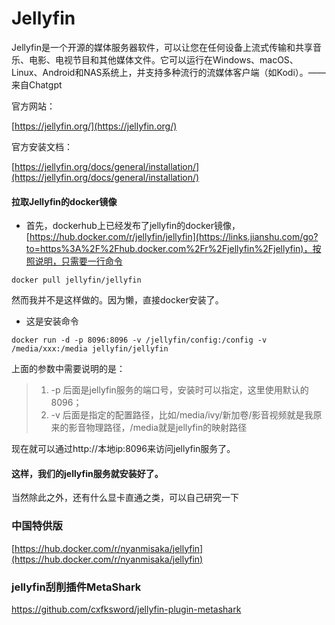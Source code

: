 # Jellyfin

Jellyfin是一个开源的媒体服务器软件，可以让您在任何设备上流式传输和共享音乐、电影、电视节目和其他媒体文件。它可以运行在Windows、macOS、Linux、Android和NAS系统上，并支持多种流行的流媒体客户端（如Kodi）。——来自Chatgpt

官方网站：

[https://jellyfin.org/](https://jellyfin.org/)

官方安装文档：

[https://jellyfin.org/docs/general/installation/](https://jellyfin.org/docs/general/installation/)

#### 拉取Jellyfin的docker镜像

* 首先，dockerhub上已经发布了jellyfin的docker镜像，[https://hub.docker.com/r/jellyfin/jellyfin](https://links.jianshu.com/go?to=https%3A%2F%2Fhub.docker.com%2Fr%2Fjellyfin%2Fjellyfin)，按照说明，只需要一行命令

```
docker pull jellyfin/jellyfin
```

然而我并不是这样做的。因为懒，直接docker安装了。

* 这是安装命令

```
docker run -d -p 8096:8096 -v /jellyfin/config:/config -v /media/xxx:/media jellyfin/jellyfin
```

上面的参数中需要说明的是：

> 1. -p 后面是jellyfin服务的端口号，安装时可以指定，这里使用默认的8096；
> 2. -v 后面是指定的配置路径，比如/media/ivy/新加卷/影音视频就是我原来的影音物理路径，/media就是jellyfin的映射路径

现在就可以通过http://本地ip:8096来访问jellyfin服务了。

#### 这样，我们的jellyfin服务就安装好了。

当然除此之外，还有什么显卡直通之类，可以自己研究一下

### 中国特供版

[https://hub.docker.com/r/nyanmisaka/jellyfin](https://hub.docker.com/r/nyanmisaka/jellyfin)

### jellyfin刮削插件MetaShark
https://github.com/cxfksword/jellyfin-plugin-metashark
